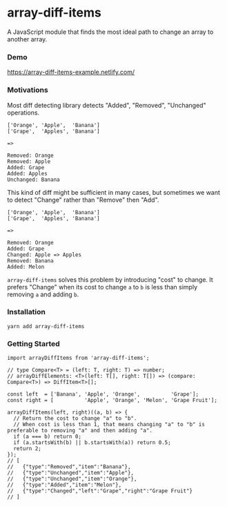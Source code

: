 # array-diff-items

A JavaScript module that finds the most ideal path to change an array to another array.

### Demo

https://array-diff-items-example.netlify.com/

### Motivations

Most diff detecting library detects "Added", "Removed", "Unchanged" operations.

```
['Orange', 'Apple',  'Banana']
['Grape',  'Apples', 'Banana']

=>

Removed: Orange
Removed: Apple
Added: Grape
Added: Apples
Unchanged: Banana
```

This kind of diff might be sufficient in many cases, but sometimes we want to detect "Change" rather than "Remove" then "Add".

```
['Orange', 'Apple',  'Banana']
['Grape',  'Apples', 'Banana']

=>

Removed: Orange
Added: Grape
Changed: Apple => Apples
Removed: Banana
Added: Melon
```

`array-diff-items` solves this problem by introducing "cost" to change. It prefers "Change" when its cost to change `a` to `b` is less than simply removing `a` and adding `b`.

### Installation

```
yarn add array-diff-items
```

### Getting Started

```ecmascript 6
import arrayDiffItems from 'array-diff-items';

// type Compare<T> = (left: T, right: T) => number;
// arrayDiffElements: <T>(left: T[], right: T[]) => (compare: Compare<T>) => DiffItem<T>[];
```
```ecmascript 6
const left  = ['Banana', 'Apple', 'Orange',          'Grape'];
const right = [          'Apple', 'Orange', 'Melon', 'Grape Fruit'];

arrayDiffItems(left, right)((a, b) => {
  // Return the cost to change "a" to "b".
  // When cost is less than 1, that means changing "a" to "b" is preferable to removing "a" and then adding "a".
  if (a === b) return 0;
  if (a.startsWith(b) || b.startsWith(a)) return 0.5;
  return 2;
});
// [
//   {"type":"Removed","item":"Banana"},
//   {"type":"Unchanged","item":"Apple"},
//   {"type":"Unchanged","item":"Orange"},
//   {"type":"Added","item":"Melon"},
//   {"type":"Changed","left":"Grape","right":"Grape Fruit"}
// ]
```
